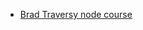 - [Brad Traversy node course](https://www.youtube.com/watch?v=eB9Fq9I5ocs&list=PLillGF-RfqbZ2ybcoD2OaabW2P7Ws8CWu&index=23)

